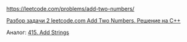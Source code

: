https://leetcode.com/problems/add-two-numbers/

[Разбор задачи 2 leetcode.com Add Two Numbers. Решение на C++](https://www.youtube.com/watch?v=QflftNTHeeE)

Аналог: [415. Add Strings](https://leetcode.com/problems/add-strings/description/)
